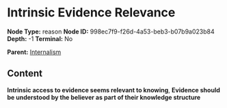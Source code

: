 # Intrinsic Evidence Relevance

**Node Type:** reason
**Node ID:** 998ec7f9-f26d-4a53-beb3-b07b9a023b84
**Depth:** -1
**Terminal:** No

**Parent:** [Internalism](internalism.md)

## Content

**Intrinsic access to evidence seems relevant to knowing**, **Evidence should be understood by the believer as part of their knowledge structure**
